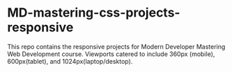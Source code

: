 # MD-mastering-css-projects-responsive
This repo contains the responsive projects for Modern Developer Mastering Web Development course. Viewports catered to include 360px (mobile), 600px(tablet), and 1024px(laptop/desktop).
